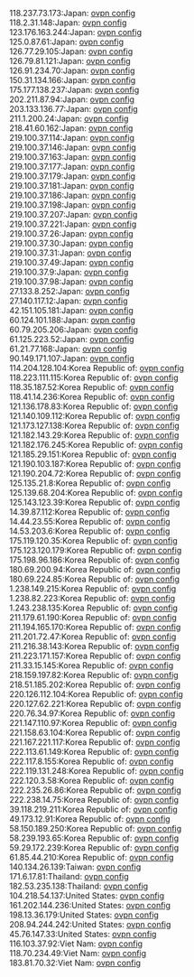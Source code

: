 118.237.73.173:Japan: [ovpn config](vpn/118_237_73_173.ovpn)  
118.2.31.148:Japan: [ovpn config](vpn/118_2_31_148.ovpn)  
123.176.163.244:Japan: [ovpn config](vpn/123_176_163_244.ovpn)  
125.0.87.61:Japan: [ovpn config](vpn/125_0_87_61.ovpn)  
126.77.29.105:Japan: [ovpn config](vpn/126_77_29_105.ovpn)  
126.79.81.121:Japan: [ovpn config](vpn/126_79_81_121.ovpn)  
126.91.234.70:Japan: [ovpn config](vpn/126_91_234_70.ovpn)  
150.31.134.166:Japan: [ovpn config](vpn/150_31_134_166.ovpn)  
175.177.138.237:Japan: [ovpn config](vpn/175_177_138_237.ovpn)  
202.211.87.94:Japan: [ovpn config](vpn/202_211_87_94.ovpn)  
203.133.136.77:Japan: [ovpn config](vpn/203_133_136_77.ovpn)  
211.1.200.24:Japan: [ovpn config](vpn/211_1_200_24.ovpn)  
218.41.60.162:Japan: [ovpn config](vpn/218_41_60_162.ovpn)  
219.100.37.114:Japan: [ovpn config](vpn/219_100_37_114.ovpn)  
219.100.37.146:Japan: [ovpn config](vpn/219_100_37_146.ovpn)  
219.100.37.163:Japan: [ovpn config](vpn/219_100_37_163.ovpn)  
219.100.37.177:Japan: [ovpn config](vpn/219_100_37_177.ovpn)  
219.100.37.179:Japan: [ovpn config](vpn/219_100_37_179.ovpn)  
219.100.37.181:Japan: [ovpn config](vpn/219_100_37_181.ovpn)  
219.100.37.186:Japan: [ovpn config](vpn/219_100_37_186.ovpn)  
219.100.37.198:Japan: [ovpn config](vpn/219_100_37_198.ovpn)  
219.100.37.207:Japan: [ovpn config](vpn/219_100_37_207.ovpn)  
219.100.37.221:Japan: [ovpn config](vpn/219_100_37_221.ovpn)  
219.100.37.26:Japan: [ovpn config](vpn/219_100_37_26.ovpn)  
219.100.37.30:Japan: [ovpn config](vpn/219_100_37_30.ovpn)  
219.100.37.31:Japan: [ovpn config](vpn/219_100_37_31.ovpn)  
219.100.37.49:Japan: [ovpn config](vpn/219_100_37_49.ovpn)  
219.100.37.9:Japan: [ovpn config](vpn/219_100_37_9.ovpn)  
219.100.37.98:Japan: [ovpn config](vpn/219_100_37_98.ovpn)  
27.133.8.252:Japan: [ovpn config](vpn/27_133_8_252.ovpn)  
27.140.117.12:Japan: [ovpn config](vpn/27_140_117_12.ovpn)  
42.151.105.181:Japan: [ovpn config](vpn/42_151_105_181.ovpn)  
60.124.101.188:Japan: [ovpn config](vpn/60_124_101_188.ovpn)  
60.79.205.206:Japan: [ovpn config](vpn/60_79_205_206.ovpn)  
61.125.223.52:Japan: [ovpn config](vpn/61_125_223_52.ovpn)  
61.21.77.168:Japan: [ovpn config](vpn/61_21_77_168.ovpn)  
90.149.171.107:Japan: [ovpn config](vpn/90_149_171_107.ovpn)  
114.204.128.104:Korea Republic of: [ovpn config](vpn/114_204_128_104.ovpn)  
118.223.111.115:Korea Republic of: [ovpn config](vpn/118_223_111_115.ovpn)  
118.35.187.52:Korea Republic of: [ovpn config](vpn/118_35_187_52.ovpn)  
118.41.14.236:Korea Republic of: [ovpn config](vpn/118_41_14_236.ovpn)  
121.136.178.83:Korea Republic of: [ovpn config](vpn/121_136_178_83.ovpn)  
121.140.109.112:Korea Republic of: [ovpn config](vpn/121_140_109_112.ovpn)  
121.173.127.138:Korea Republic of: [ovpn config](vpn/121_173_127_138.ovpn)  
121.182.143.29:Korea Republic of: [ovpn config](vpn/121_182_143_29.ovpn)  
121.182.176.245:Korea Republic of: [ovpn config](vpn/121_182_176_245.ovpn)  
121.185.29.151:Korea Republic of: [ovpn config](vpn/121_185_29_151.ovpn)  
121.190.103.187:Korea Republic of: [ovpn config](vpn/121_190_103_187.ovpn)  
121.190.204.72:Korea Republic of: [ovpn config](vpn/121_190_204_72.ovpn)  
125.135.21.8:Korea Republic of: [ovpn config](vpn/125_135_21_8.ovpn)  
125.139.68.204:Korea Republic of: [ovpn config](vpn/125_139_68_204.ovpn)  
125.143.123.39:Korea Republic of: [ovpn config](vpn/125_143_123_39.ovpn)  
14.39.87.112:Korea Republic of: [ovpn config](vpn/14_39_87_112.ovpn)  
14.44.23.55:Korea Republic of: [ovpn config](vpn/14_44_23_55.ovpn)  
14.53.203.6:Korea Republic of: [ovpn config](vpn/14_53_203_6.ovpn)  
175.119.120.35:Korea Republic of: [ovpn config](vpn/175_119_120_35.ovpn)  
175.123.120.179:Korea Republic of: [ovpn config](vpn/175_123_120_179.ovpn)  
175.198.96.186:Korea Republic of: [ovpn config](vpn/175_198_96_186.ovpn)  
180.69.200.94:Korea Republic of: [ovpn config](vpn/180_69_200_94.ovpn)  
180.69.224.85:Korea Republic of: [ovpn config](vpn/180_69_224_85.ovpn)  
1.238.149.215:Korea Republic of: [ovpn config](vpn/1_238_149_215.ovpn)  
1.238.82.223:Korea Republic of: [ovpn config](vpn/1_238_82_223.ovpn)  
1.243.238.135:Korea Republic of: [ovpn config](vpn/1_243_238_135.ovpn)  
211.179.61.190:Korea Republic of: [ovpn config](vpn/211_179_61_190.ovpn)  
211.194.165.170:Korea Republic of: [ovpn config](vpn/211_194_165_170.ovpn)  
211.201.72.47:Korea Republic of: [ovpn config](vpn/211_201_72_47.ovpn)  
211.216.38.143:Korea Republic of: [ovpn config](vpn/211_216_38_143.ovpn)  
211.223.171.157:Korea Republic of: [ovpn config](vpn/211_223_171_157.ovpn)  
211.33.15.145:Korea Republic of: [ovpn config](vpn/211_33_15_145.ovpn)  
218.159.197.82:Korea Republic of: [ovpn config](vpn/218_159_197_82.ovpn)  
218.51.185.202:Korea Republic of: [ovpn config](vpn/218_51_185_202.ovpn)  
220.126.112.104:Korea Republic of: [ovpn config](vpn/220_126_112_104.ovpn)  
220.127.62.221:Korea Republic of: [ovpn config](vpn/220_127_62_221.ovpn)  
220.76.34.97:Korea Republic of: [ovpn config](vpn/220_76_34_97.ovpn)  
221.147.110.97:Korea Republic of: [ovpn config](vpn/221_147_110_97.ovpn)  
221.158.63.104:Korea Republic of: [ovpn config](vpn/221_158_63_104.ovpn)  
221.167.221.117:Korea Republic of: [ovpn config](vpn/221_167_221_117.ovpn)  
222.113.61.149:Korea Republic of: [ovpn config](vpn/222_113_61_149.ovpn)  
222.117.8.155:Korea Republic of: [ovpn config](vpn/222_117_8_155.ovpn)  
222.119.131.248:Korea Republic of: [ovpn config](vpn/222_119_131_248.ovpn)  
222.120.3.58:Korea Republic of: [ovpn config](vpn/222_120_3_58.ovpn)  
222.235.26.86:Korea Republic of: [ovpn config](vpn/222_235_26_86.ovpn)  
222.238.14.75:Korea Republic of: [ovpn config](vpn/222_238_14_75.ovpn)  
39.118.219.211:Korea Republic of: [ovpn config](vpn/39_118_219_211.ovpn)  
49.173.12.91:Korea Republic of: [ovpn config](vpn/49_173_12_91.ovpn)  
58.150.189.250:Korea Republic of: [ovpn config](vpn/58_150_189_250.ovpn)  
58.239.193.65:Korea Republic of: [ovpn config](vpn/58_239_193_65.ovpn)  
59.29.172.239:Korea Republic of: [ovpn config](vpn/59_29_172_239.ovpn)  
61.85.44.210:Korea Republic of: [ovpn config](vpn/61_85_44_210.ovpn)  
140.134.26.139:Taiwan: [ovpn config](vpn/140_134_26_139.ovpn)  
171.6.17.81:Thailand: [ovpn config](vpn/171_6_17_81.ovpn)  
182.53.235.138:Thailand: [ovpn config](vpn/182_53_235_138.ovpn)  
104.218.54.137:United States: [ovpn config](vpn/104_218_54_137.ovpn)  
161.202.144.236:United States: [ovpn config](vpn/161_202_144_236.ovpn)  
198.13.36.179:United States: [ovpn config](vpn/198_13_36_179.ovpn)  
208.94.244.242:United States: [ovpn config](vpn/208_94_244_242.ovpn)  
45.76.147.33:United States: [ovpn config](vpn/45_76_147_33.ovpn)  
116.103.37.92:Viet Nam: [ovpn config](vpn/116_103_37_92.ovpn)  
118.70.234.49:Viet Nam: [ovpn config](vpn/118_70_234_49.ovpn)  
183.81.70.32:Viet Nam: [ovpn config](vpn/183_81_70_32.ovpn)  
